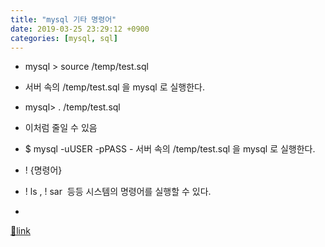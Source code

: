 ```yaml
---
title: "mysql 기타 명령어"
date: 2019-03-25 23:29:12 +0900
categories: [mysql, sql]
---
```


- mysql > source /temp/test.sql
- 서버 속의 /temp/test.sql 을 mysql 로 실행한다.
- mysql> \. /temp/test.sql
- 이처럼 줄일 수 있음


- $ mysql -uUSER -pPASS - 서버 속의 /temp/test.sql 을 mysql 로 실행한다.


- \! {명령어}
- \! ls , \! sar  등등 시스템의 명령어를 실행할 수 있다.
-   






[🔗link](http://www.mins01.com/mh/tech/read/1267)